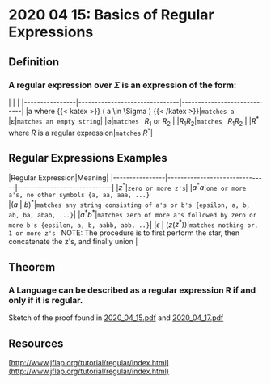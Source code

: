 # 2020 04 15: Basics of Regular Expressions

## Definition
### A regular expression over $\Sigma$ is an expression of the form:


|                |                          |
|----------------|-------------------------------|-----------------------------|
|a where {{< katex >}} ( a \in \Sigma ) {{< /katex >}}|`matches a`            
|$\varepsilon$|`matches an empty string`|
|$\varnothing$|`matches ` $R_1$ or $R_2$ |
|$R_1$$R_2$|`matches ` $R_1$$R_2$ |
|$R^*$ where $R$ is a regular expression|`matches` $R^*$|

## Regular Expressions Examples
|Regular Expression|Meaning|
|----------------|-------------------------------|-----------------------------|
|$z^*$|`zero or more z's`|
|$a^*a$|`one or more a's, no other symbols {a, aa, aaa, ...}`            
|$(a$ \| $b)^*$|`matches any string consisting of a's or b's {epsilon, a, b, ab, ba, abab, ...}`|
|$a^*b^*$|`matches zero of more a's followed by zero or more b's {epsilon, a, b, aabb, abb, ..}`|
|$\epsilon$ \| ($z$($z^*$))|`matches nothing or, 1 or more z's ` NOTE: The procedure is to first perform the star, then concatenate the z's, and finally union |




## Theorem
### A Language can be described as a regular expression R if and only if it is regular.
Sketch of the proof found in [2020_04_15.pdf]([[https://canvas.ucsc.edu/courses/32038/files/2179079?module_item_id=176053](https://canvas.ucsc.edu/courses/32038/files/2179079?module_item_id=176053)](https://canvas.ucsc.edu/courses/32038/files/2193140?module_item_id=176730)) and [2020_04_17.pdf]([https://canvas.ucsc.edu/courses/32038/files/2193140?module_item_id=176730](https://canvas.ucsc.edu/courses/32038/files/2193140?module_item_id=176730))


## Resources
[http://www.jflap.org/tutorial/regular/index.html](http://www.jflap.org/tutorial/regular/index.html)

